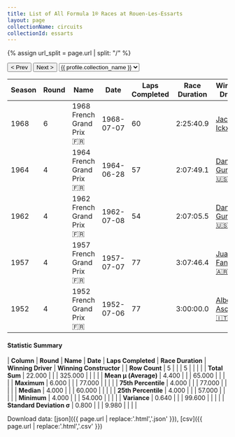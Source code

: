 ```yaml
---
title: List of All Formula 1® Races at Rouen-Les-Essarts
layout: page
collectionName: circuits
collectionId: essarts
---
```


{% assign url_split = page.url | split: "/" %}
<div id="collection-navigation">
<button onclick="selector.options[selector.selectedIndex-1].value && (window.location = selector.options[selector.selectedIndex-1].value);">&lt; Prev</button>
<button onclick="selector.options[selector.selectedIndex+1].value && (window.location = selector.options[selector.selectedIndex+1].value);">Next &gt;</button>
<select id="selector" onchange="this.options[this.selectedIndex].value && (window.location = this.options[this.selectedIndex].value);">
  {% for collectionId in site.data[page.collectionName].refs %}
    {% if collectionId == page.collectionId %}
      {% assign selected = "selected" %}
    {% else %}
      {% assign selected = "" %}
    {% endif %}
    {% assign profile = site.data[page.collectionName][collectionId].profile %}
    <option value="/f1/{{ page.collectionName }}/{{ collectionId }}/{{ url_split[4] }}" {{ selected }}>{{ profile.collection_name }}</option>
  {% endfor %}
</select>
</div>

| Season | Round | Name | Date | Laps Completed | Race Duration | Winning Driver | Winning Constructor |
|--|--|--|--|--|--|--|--|
| 1968 | 6 | 1968 French Grand Prix 🇫🇷 | 1968-07-07 | 60 | 2:25:40.9 | [Jacky Ickx 🇧🇪](/f1/drivers/ickx) | Ferrari 🇮🇹 |
| 1964 | 4 | 1964 French Grand Prix 🇫🇷 | 1964-06-28 | 57 | 2:07:49.1 | [Dan Gurney 🇺🇸](/f1/drivers/gurney) | Brabham-Climax 🇬🇧 |
| 1962 | 4 | 1962 French Grand Prix 🇫🇷 | 1962-07-08 | 54 | 2:07:05.5 | [Dan Gurney 🇺🇸](/f1/drivers/gurney) | Porsche 🇩🇪 |
| 1957 | 4 | 1957 French Grand Prix 🇫🇷 | 1957-07-07 | 77 | 3:07:46.4 | [Juan Fangio 🇦🇷](/f1/drivers/fangio) | Maserati 🇮🇹 |
| 1952 | 4 | 1952 French Grand Prix 🇫🇷 | 1952-07-06 | 77 | 3:00:00.0 | [Alberto Ascari 🇮🇹](/f1/drivers/ascari) | Ferrari 🇮🇹 |

#### Statistic Summary

| **Column** | **Round** | **Name** | **Date** | **Laps Completed** | **Race Duration** | **Winning Driver** | **Winning Constructor** |
| **Row Count** | 5 |  |  | 5 |  |  |  |
| **Total Sum** | 22.000 |  |  | 325.000 |  |  |  |
| **Mean μ (Average)** | 4.400 |  |  | 65.000 |  |  |  |
| **Maximum** | 6.000 |  |  | 77.000 |  |  |  |
| **75th Percentile** | 4.000 |  |  | 77.000 |  |  |  |
| **Median** | 4.000 |  |  | 60.000 |  |  |  |
| **25th Percentile** | 4.000 |  |  | 57.000 |  |  |  |
| **Minimum** | 4.000 |  |  | 54.000 |  |  |  |
| **Variance** | 0.640 |  |  | 99.600 |  |  |  |
| **Standard Deviation σ** | 0.800 |  |  | 9.980 |  |  |  |

Download data: [json]({{ page.url | replace:'.html','.json' }}), [csv]({{ page.url | replace:'.html','.csv' }})
